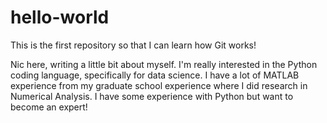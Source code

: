 # hello-world
This is the first repository so that I can learn how Git works!

Nic here, writing a little bit about myself. I'm really interested in the Python coding language, specifically for data science. I have a lot of MATLAB experience from my graduate school experience where I did research in Numerical Analysis. I have some experience with Python but want to become an expert!
